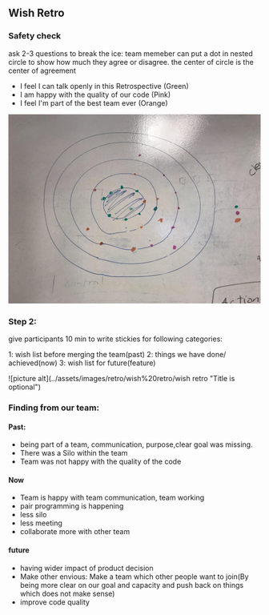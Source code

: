 ## Wish Retro


### Safety check
ask 2-3 questions to break the ice: team memeber can put a dot in nested circle to show how much they agree or disagree.
 the center of circle is the center of agreement

* I feel I can talk openly in this Retrospective (Green)
* I am happy with the quality of our code (Pink)
* I feel I'm part of the best team ever (Orange)

![picture alt](../assets/images/retro/wish%20retro/nested%20circle.jpg "Title is optional")


### Step 2:

give participants 10 min to write stickies for following categories:

1: wish list before merging the team(past)
2: things we have done/ achieved(now)
3: wish list for future(feature) 

![picture alt](../assets/images/retro/wish%20retro/wish retro "Title is optional")


### Finding from our team:

#### Past:
* being part of a team, communication, purpose,clear goal was missing. 
* There was a Silo within the team
* Team was not happy with the quality of the code


#### Now
* Team is happy with team communication, team working
* pair programming is happening
* less silo 
* less meeting
* collaborate more with other team


#### future
* having wider impact of product decision
* Make other envious: Make a team which other people want to join(By being more clear on our goal and capacity and push back on things which does not make sense)
* improve code quality



